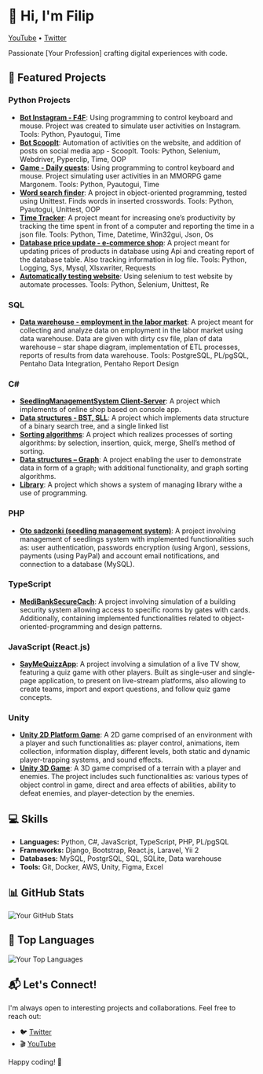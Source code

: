 # 👋 Hi, I'm Filip

[YouTube](https://www.youtube.com/channel/UC8y0uJpmXE1rLrn6gYq8cyQ) • [Twitter](https://twitter.com/wrobl_ewski)

Passionate [Your Profession] crafting digital experiences with code.

## 🚀 Featured Projects

### Python Projects
- [**Bot Instagram - F4F**](https://github.com/filipwroblewski/Instagram-bot-4F4): Using programming to control keyboard and mouse. Project was created to simulate user activities on Instagram. Tools: Python, Pyautogui, Time
- [**Bot ScoopIt**](https://github.com/filipwroblewski/ScoopIt-bot): Automation of activities on the website, and addition of posts on social media app - ScoopIt. 
Tools: Python, Selenium, Webdriver, Pyperclip, Time, OOP
- [**Game - Daily quests**](https://github.com/filipwroblewski/projects/tree/main/margonem%20daily%20quests): Using programming to control keyboard and mouse. Project simulating user activities in an MMORPG game Margonem. 
Tools: Python, Pyautogui, Time
- [**Word search finder**](https://github.com/filipwroblewski/word-search): A project in object-oriented programming, tested using Unittest. Finds words in inserted crosswords. 
Tools: Python, Pyautogui, Unittest, OOP
- [**Time Tracker**](https://github.com/filipwroblewski/TimeTracker): A project meant for increasing one’s productivity by tracking the time spent in front of a computer and reporting the time in a json file. 
Tools: Python, Time, Datetime, Win32gui, Json, Os
- [**Database price update - e-commerce shop**](https://github.com/filipwroblewski/database-price-update---e-commerce-shop): A project meant for updating prices of products in database using Api and creating report of the database table. Also tracking 
information in log file. 
Tools: Python, Logging, Sys, Mysql, Xlsxwriter, Requests
- [**Automatically testing website**](https://github.com/filipwroblewski/testing-tryton-website): Using selenium to test website by automate processes. 
Tools: Python, Selenium, Unittest, Re

### SQL
- [**Data warehouse - employment in the labor market**](https://github.com/filipwroblewski/data-warehouse-project-1): A project meant for collecting and analyze data on employment in the labor market using data warehouse. Data are given with dirty 
csv file, plan of data warehouse – star shape diagram, implementation of ETL processes, reports of results from data warehouse. 
Tools: PostgreSQL, PL/pgSQL, Pentaho Data Integration, Pentaho Report Design

### C#
- [**SeedlingManagementSystem Client-Server**](https://github.com/filipwroblewski/SeedlingManagementSystem_Client-Server): A project which implements of online shop based on console app.
- [**Data structures - BST, SLL**](https://github.com/filipwroblewski/wsb/blob/main/algorithms/bst%20and%20sll.cs): A project which implements data structure of a binary search tree, and a single linked list
- [**Sorting algorithms**](https://github.com/filipwroblewski/wsb/blob/main/algorithms/sorting%20algorithms.cs): A project which realizes processes of sorting algorithms: by selection, insertion, quick, merge, Shell’s method of sorting.
- [**Data structures – Graph**](https://github.com/filipwroblewski/wsb/blob/main/algorithms/Graphs.cs): A project enabling the user to demonstrate data in form of a graph; with additional functionality, and graph sorting algorithms.
- [**Library**](https://github.com/filipwroblewski/wsb/tree/main/object-oriented%20programming/biblioteka%20-%20consol): A project which shows a system of managing library withe a use of programming.

### PHP
- [**Oto sadzonki (seedling management system)**](https://github.com/filipwroblewski/oto_sadzonki): A project involving management of seedlings system with implemented functionalities such as: user authentication, passwords 
encryption (using Argon), sessions, payments (using PayPal) and account email notifications, and connection to a database (MySQL).

### TypeScript
- [**MediBankSecureCach**](https://github.com/filipwroblewski/MediBankSecureCash): A project involving simulation of a building security system allowing access to specific rooms by gates with cards. Additionally, 
containing implemented functionalities related to object-oriented-programming and design patterns.

### JavaScript (React.js)
- [**SayMeQuizzApp**](https://github.com/filipwroblewski/SayMeQuizzApp): A project involving a simulation of a live TV show, featuring a quiz game with other players. Built as single-user and single-page
application, to present on live-stream platforms, also allowing to create teams, import and export questions, and follow quiz game 
concepts.

### Unity
- [**Unity 2D Platform Game**](https://youtu.be/v04eeXcSThM): A 2D game comprised of an environment with a player and such functionalities as: player control, animations, item collection, 
information display, different levels, both static and dynamic player-trapping systems, and sound effects.
- [**Unity 3D Game**](https://youtu.be/CZXDpp8wKlo): A 3D game comprised of a terrain with a player and enemies. The project includes such functionalities as: various types of object 
control in game, direct and area effects of abilities, ability to defeat enemies, and player-detection by the enemies.

## 💻 Skills

- **Languages:** Python, C#, JavaScript, TypeScript, PHP, PL/pgSQL
- **Frameworks:** Django, Bootstrap, React.js, Laravel, Yii 2
- **Databases:** MySQL, PostgrSQL, SQL, SQLite, Data warehouse
- **Tools:** Git, Docker, AWS, Unity, Figma, Excel

## 📊 GitHub Stats

![Your GitHub Stats](https://github-readme-stats.vercel.app/api?username=yourusername&show_icons=true&count_private=true&hide=contribs,issues&theme=radical&include_all_commits=true)

## 🌟 Top Languages

![Your Top Languages](https://github-readme-stats.vercel.app/api/top-langs/?username=yourusername&layout=compact&theme=radical&include_all_commits=true)

## 📬 Let's Connect!

I'm always open to interesting projects and collaborations. Feel free to reach out:

- 🐦 [Twitter](https://twitter.com/wrobl_ewski)
- 🎬 [YouTube](https://www.youtube.com/channel/UC8y0uJpmXE1rLrn6gYq8cyQ)

Happy coding! 🚀
